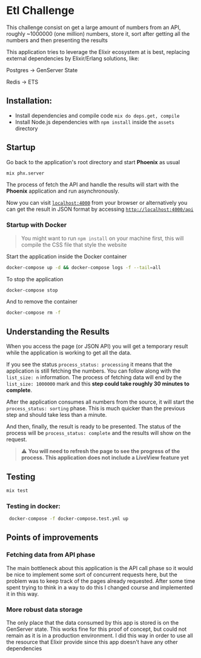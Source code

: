 # Etl Challenge
This challenge consist on get a large amount of numbers from an API, roughly ~1000000 (one million) numbers, store it, sort after getting all the numbers and then presenting the results

This application tries to leverage the Elixir ecosystem at is best, replacing external dependencies by Elixir/Erlang solutions, like:

Postgres -> GenServer State

Redis -> ETS

## Installation:
  * Install dependencies and compile code `mix do deps.get, compile`
  * Install Node.js dependencies with `npm install` inside the `assets` directory

## Startup
Go back to the application's root directory and start **Phoenix** as usual
```sh
mix phx.server
```

The process of fetch the API and handle the results will start with the **Phoenix** application and run asynchronously.

Now you can visit [`localhost:4000`](http://localhost:4000) from your browser or alternatively you can get the result in JSON format by accessing [`http://localhost:4000/api`](http://localhost:4000/api)

### Startup with Docker
> You might want to run `npm install` on your machine first, this will compile the CSS file that style the website

Start the application inside the Docker container
```sh
docker-compose up -d && docker-compose logs -f --tail=all
```

To stop the application

```sh
docker-compose stop
```

And to remove the container
```sh
docker-compose rm -f
```

## Understanding the Results
When you access the []() page (or JSON API) you will get a temporary result while the application is working to get all the data.

If you see the status `process_status: processing` it means that the application is still fetching the numbers. You can follow along with the `list_size: n` information. The process of fetching data will end by the `list_size: 1000000` mark and this **step could take roughly 30 minutes to complete**.

After the application consumes all numbers from the source, it will start the `process_status: sorting` phase. This is much quicker than the previous step and should take less than a minute.

And then, finally, the result is ready to be presented. The status of the process will be `process_status: complete` and the results will show on the request.

> ⚠️ **You will need to refresh the page to see the progress of the process. This application does not include a LiveView feature yet**

## Testing
```sh
mix test
```

### Testing in docker:
```sh
 docker-compose -f docker-compose.test.yml up
```

## Points of improvements
### Fetching data from API phase
The main bottleneck about this application is the API call phase so it would be nice to implement some sort of concurrent requests here, but the problem was to keep track of the pages already requested. After some time spent trying to think in a way to do this I changed course and implemented it in this way.

### More robust data storage
The only place that the data consumed by this app is stored is on the GenServer state. This works fine for this proof of concept, but could not remain as it is in a production environment. I did this way in order to use all the resource that Elixir provide since this app doesn't have any other dependencies
